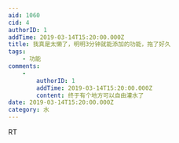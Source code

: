 ```yaml
---
aid: 1060
cid: 4
authorID: 1
addTime: 2019-03-14T15:20:00.000Z
title: 我真是太懒了，明明3分钟就能添加的功能，拖了好久
tags:
    - 功能
comments:
    -
        authorID: 1
        addTime: 2019-03-14T15:20:00.000Z
        content: 终于有个地方可以自由灌水了
date: 2019-03-14T15:20:00.000Z
category: 水
---
```


RT
